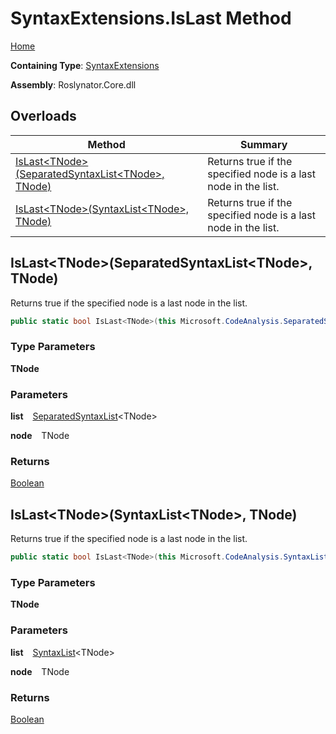 # SyntaxExtensions\.IsLast Method

[Home](../../../README.md)

**Containing Type**: [SyntaxExtensions](../README.md)

**Assembly**: Roslynator\.Core\.dll

## Overloads

| Method | Summary |
| ------ | ------- |
| [IsLast\<TNode\>(SeparatedSyntaxList\<TNode\>, TNode)](#3058017669) | Returns true if the specified node is a last node in the list\. |
| [IsLast\<TNode\>(SyntaxList\<TNode\>, TNode)](#554961423) | Returns true if the specified node is a last node in the list\. |

<a id="3058017669"></a>

## IsLast\<TNode\>\(SeparatedSyntaxList\<TNode\>, TNode\) 

  
Returns true if the specified node is a last node in the list\.

```csharp
public static bool IsLast<TNode>(this Microsoft.CodeAnalysis.SeparatedSyntaxList<TNode> list, TNode node) where TNode : Microsoft.CodeAnalysis.SyntaxNode
```

### Type Parameters

**TNode**

### Parameters

**list** &ensp; [SeparatedSyntaxList](https://docs.microsoft.com/en-us/dotnet/api/microsoft.codeanalysis.separatedsyntaxlist-1)\<TNode\>

**node** &ensp; TNode

### Returns

[Boolean](https://docs.microsoft.com/en-us/dotnet/api/system.boolean)

<a id="554961423"></a>

## IsLast\<TNode\>\(SyntaxList\<TNode\>, TNode\) 

  
Returns true if the specified node is a last node in the list\.

```csharp
public static bool IsLast<TNode>(this Microsoft.CodeAnalysis.SyntaxList<TNode> list, TNode node) where TNode : Microsoft.CodeAnalysis.SyntaxNode
```

### Type Parameters

**TNode**

### Parameters

**list** &ensp; [SyntaxList](https://docs.microsoft.com/en-us/dotnet/api/microsoft.codeanalysis.syntaxlist-1)\<TNode\>

**node** &ensp; TNode

### Returns

[Boolean](https://docs.microsoft.com/en-us/dotnet/api/system.boolean)

